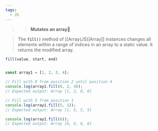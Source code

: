 ```yaml
---
tags:
  - JS
---
```

>>**Mutates an array**🔴

>The **`fill()`** method of [[Array(JS)|Array]] instances changes all elements within a range of indices in an array to a static value. It returns the modified array.

```js
fill(value, start, end)


const array1 = [1, 2, 3, 4];

// Fill with 0 from position 2 until position 4
console.log(array1.fill(0, 2, 4));
// Expected output: Array [1, 2, 0, 0]

// Fill with 5 from position 1
console.log(array1.fill(5, 1));
// Expected output: Array [1, 5, 5, 5]

console.log(array1.fill(6));
// Expected output: Array [6, 6, 6, 6]

```